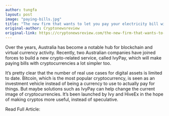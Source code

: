 ```yaml
---
author: tungfa
layout: post
image: "paying-bills.jpg"
title: "The new firm that wants to let you pay your electricity bill with cryptocurrency"
original-author: Cryptonewsreview
original-link: https://cryptonewsreview.com/the-new-firm-that-wants-to-let-you-pay-your-electricity-bill-with-cryptocurrency/
---
```


Over the years, Australia has become a notable hub for blockchain and virtual currency activity. Recently, two Australian companies have joined forces to build a new crypto-related service, called IvyPay, which will make paying bills with cryptocurrencies a lot simpler too.

It’s pretty clear that the number of real use cases for digital assets is limited to date. Bitcoin, which is the most popular cryptocurrency, is seen as an investment vehicle instead of being a currency to use to actually pay for things. But maybe solutions such as IvyPay can help change the current image of cryptocurrencies. It’s been launched by Ivy and HiveEx in the hope of making cryptos more useful, instead of speculative.

Read Full Article:
